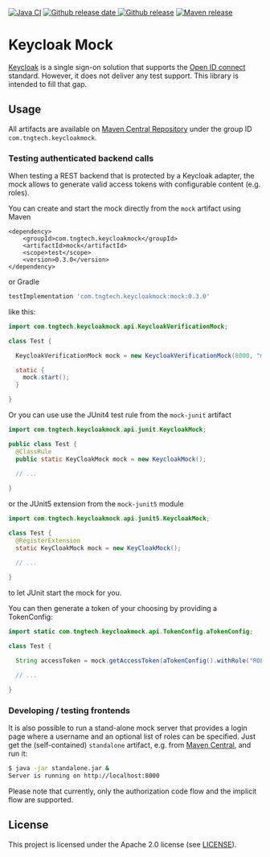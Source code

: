 [![Java CI](https://github.com/TNG/keycloak-mock/workflows/Java%20CI/badge.svg?branch=master)](https://github.com/TNG/keycloak-mock/actions?query=branch%3Amaster)
[![Github release date](https://img.shields.io/github/release-date/TNG/keycloak-mock.svg?logo=github)
 ![Github release](https://img.shields.io/github/release/TNG/keycloak-mock.svg?logo=github)](https://github.com/TNG/keycloak-mock/releases)
[![Maven release](https://img.shields.io/maven-central/v/com.tngtech.keycloakmock/mock)](https://search.maven.org/search?q=com.tngtech.keycloakmock)
# Keycloak Mock

[Keycloak](https://www.keycloak.org) is a single sign-on solution that supports the
[Open ID connect](https://openid.net/connect/) standard. However, it does not deliver any
test support. This library is intended to fill that gap.

## Usage

All artifacts are available on [Maven Central Repository](https://search.maven.org/) under the
group ID `com.tngtech.keycloakmock`.

### Testing authenticated backend calls

When testing a REST backend that is protected by a Keycloak adapter, the mock allows to generate
valid access tokens with configurable content (e.g. roles).

You can create and start the mock directly from the `mock` artifact using Maven

```maven
<dependency>
    <groupId>com.tngtech.keycloakmock</groupId>
    <artifactId>mock</artifactId>
    <scope>test</scope>
    <version>0.3.0</version>
</dependency>
```

or Gradle

```gradle
testImplementation 'com.tngtech.keycloakmock:mock:0.3.0'
```

like this:

```java
import com.tngtech.keycloakmock.api.KeycloakVerificationMock;

class Test {

  KeycloakVerificationMock mock = new KeycloakVerificationMock(8000, "master");

  static {
    mock.start();
  }

}
```

Or you can use use the JUnit4 test rule from the `mock-junit` artifact

```java
import com.tngtech.keycloakmock.api.junit.KeycloakMock;

public class Test {
  @ClassRule
  public static KeyCloakMock mock = new KeycloakMock();

  // ...
    
}
```

or the JUnit5 extension from the `mock-junit5` module

```java
import com.tngtech.keycloakmock.api.junit5.KeycloakMock;

class Test {
  @RegisterExtension
  static KeyCloakMock mock = new KeyCloakMock();

  // ...
    
}
```

to let JUnit start the mock for you.

You can then generate a token of your choosing by providing a TokenConfig:

```java
import static com.tngtech.keycloakmock.api.TokenConfig.aTokenConfig;

class Test {

  String accessToken = mock.getAccessToken(aTokenConfig().withRole("ROLE_ADMIN").build());

  // ...

}
```

### Developing / testing frontends

It is also possible to run a stand-alone mock server that provides a login page where a username
and an optional list of roles can be specified. Just get the (self-contained) `standalone` artifact,
e.g. from [Maven Central](https://search.maven.org/artifact/com.tngtech.keycloakmock/standalone),
and run it:

```bash
$ java -jar standalone.jar &
Server is running on http://localhost:8000
```

Please note that currently, only the authorization code flow and the implicit flow are supported.

## License

This project is licensed under the Apache 2.0 license (see [LICENSE](LICENSE)).
